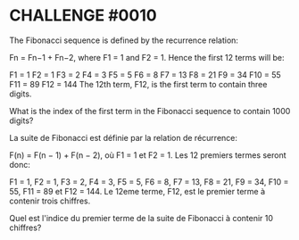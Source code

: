 CHALLENGE #0010
===============
The Fibonacci sequence is defined by the recurrence relation:

Fn = Fn−1 + Fn−2, where F1 = 1 and F2 = 1.
Hence the first 12 terms will be:

F1 = 1
F2 = 1
F3 = 2
F4 = 3
F5 = 5
F6 = 8
F7 = 13
F8 = 21
F9 = 34
F10 = 55
F11 = 89
F12 = 144
The 12th term, F12, is the first term to contain three digits.

What is the index of the first term in the Fibonacci sequence to contain 1000 digits?


La suite de Fibonacci est définie par la relation de récurrence:

F(n) = F(n − 1) + F(n − 2), où F1 = 1 et F2 = 1. Les 12 premiers termes seront donc:

F1 = 1, F2 = 1, F3 = 2, F4 = 3, F5 = 5, F6 = 8, F7 = 13, F8 = 21, F9 = 34, F10 = 55, F11 = 89 et F12 = 144. 
Le 12eme terme, F12, est le premier terme à contenir trois chiffres.


Quel est l'indice du premier terme de la suite de Fibonacci à contenir 10 chiffres?
